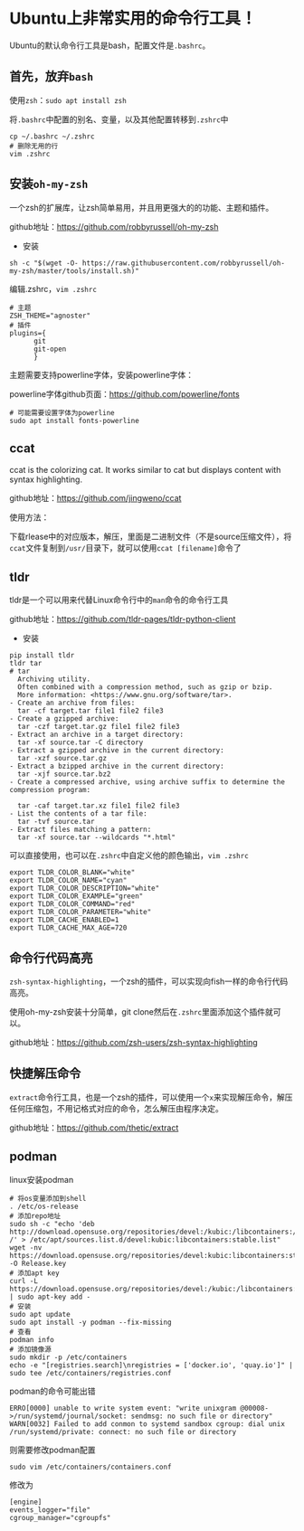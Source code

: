 # Ubuntu上非常实用的命令行工具！

Ubuntu的默认命令行工具是bash，配置文件是`.bashrc`。

## 首先，放弃`bash`


使用`zsh`：`sudo apt install zsh`

将`.bashrc`中配置的别名、变量，以及其他配置转移到`.zshrc`中

```shell
cp ~/.bashrc ~/.zshrc
# 删除无用的行
vim .zshrc
```

## 安装`oh-my-zsh`

一个zsh的扩展库，让zsh简单易用，并且用更强大的的功能、主题和插件。

github地址：https://github.com/robbyrussell/oh-my-zsh

- 安装

```shell
sh -c "$(wget -O- https://raw.githubusercontent.com/robbyrussell/oh-my-zsh/master/tools/install.sh)"
```

编辑.zshrc，`vim .zshrc`

```shell
# 主题
ZSH_THEME="agnoster"
# 插件
plugins={
      git
      git-open
      }
```
主题需要支持powerline字体，安装powerline字体：

powerline字体github页面：https://github.com/powerline/fonts

```shell
# 可能需要设置字体为powerline
sudo apt install fonts-powerline
```

## ccat

ccat is the colorizing cat. It works similar to cat but displays content with syntax highlighting.

github地址：https://github.com/jingweno/ccat

使用方法：

下载rlease中的对应版本，解压，里面是二进制文件（不是source压缩文件），将`ccat`文件复制到`/usr/`目录下，就可以使用`ccat [filename]`命令了

## tldr

tldr是一个可以用来代替Linux命令行中的`man`命令的命令行工具

github地址：https://github.com/tldr-pages/tldr-python-client

- 安装

```shell
pip install tldr
tldr tar
# tar                                                                                                                                              
  Archiving utility.                                                               
  Often combined with a compression method, such as gzip or bzip.                  
  More information: <https://www.gnu.org/software/tar>.                           
- Create an archive from files:                                                    
  tar -cf target.tar file1 file2 file3                                             
- Create a gzipped archive:                                                        
  tar -czf target.tar.gz file1 file2 file3                                         
- Extract an archive in a target directory:                                        
  tar -xf source.tar -C directory                                                  
- Extract a gzipped archive in the current directory:                              
  tar -xzf source.tar.gz                                                          
- Extract a bzipped archive in the current directory:                              
  tar -xjf source.tar.bz2                                                          
- Create a compressed archive, using archive suffix to determine the compression program:
         
  tar -caf target.tar.xz file1 file2 file3                                         
- List the contents of a tar file:                                                 
  tar -tvf source.tar                                                              
- Extract files matching a pattern:                                                
  tar -xf source.tar --wildcards "*.html" 
```

可以直接使用，也可以在`.zshrc`中自定义他的颜色输出，`vim .zshrc`

```shell
export TLDR_COLOR_BLANK="white"
export TLDR_COLOR_NAME="cyan"
export TLDR_COLOR_DESCRIPTION="white"
export TLDR_COLOR_EXAMPLE="green"
export TLDR_COLOR_COMMAND="red"
export TLDR_COLOR_PARAMETER="white"
export TLDR_CACHE_ENABLED=1
export TLDR_CACHE_MAX_AGE=720
```

## 命令行代码高亮

`zsh-syntax-highlighting`，一个zsh的插件，可以实现向fish一样的命令行代码高亮。

使用oh-my-zsh安装十分简单，git clone然后在`.zshrc`里面添加这个插件就可以。

github地址：https://github.com/zsh-users/zsh-syntax-highlighting

## 快捷解压命令

`extract`命令行工具，也是一个zsh的插件，可以使用一个`x`来实现解压命令，解压任何压缩包，不用记格式对应的命令，怎么解压由程序决定。

github地址：https://github.com/thetic/extract


## podman

linux安装podman

```shell
# 将os变量添加到shell
. /etc/os-release
# 添加repo地址
sudo sh -c "echo 'deb http://download.opensuse.org/repositories/devel:/kubic:/libcontainers:/stable/x${NAME}_${VERSION_ID}/ /' > /etc/apt/sources.list.d/devel:kubic:libcontainers:stable.list"
wget -nv https://download.opensuse.org/repositories/devel:kubic:libcontainers:stable/x${NAME}_${VERSION_ID}/Release.key -O Release.key
# 添加apt key
curl -L https://download.opensuse.org/repositories/devel:/kubic:/libcontainers:/stable/Debian_${VERSION_ID}/Release.key | sudo apt-key add -
# 安装
sudo apt update
sudo apt install -y podman --fix-missing
# 查看
podman info
# 添加镜像源
sudo mkdir -p /etc/containers
echo -e "[registries.search]\nregistries = ['docker.io', 'quay.io']" | sudo tee /etc/containers/registries.conf
```

podman的命令可能出错

```shell
ERRO[0000] unable to write system event: "write unixgram @00008->/run/systemd/journal/socket: sendmsg: no such file or directory"
WARN[0032] Failed to add conmon to systemd sandbox cgroup: dial unix /run/systemd/private: connect: no such file or directory
```

则需要修改podman配置

```shell
sudo vim /etc/containers/containers.conf
```

修改为

```shell
[engine]
events_logger="file"
cgroup_manager="cgroupfs"
```
